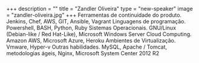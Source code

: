 +++
description = ""
title = "Zandler Oliveira"
type = "new-speaker"
image = "zandler-oliveira.jpg"
+++
Ferramentas de continuidade do produto. Jenkins, Chef, AWS, GIT, Ansible, Vagrant 
Linguagens de programação. Powershell, BASH, Python, Ruby 
Sistemas Operacionais. GNU/Linux (Debian-like / Red Hat-Like), Microsoft Windows Server 
Cloud Computing. Amazon AWS, Microsoft Azure, Heroku 
Ambientes de Virtualização. Vmware, Hyper-v 
Outras habilidades. MySQL, Apache / Tomcat, metodologias ágeis, Nginx, Microsoft System Center 2012 R2